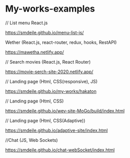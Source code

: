# My-works-examples

// List menu React.js

https://smdeile.github.io/menu-list-js/

Wether (React.js, react-router, redux, hooks, RestAPI)

https://mawetha.netlify.app/

// Search movies (React.js, React Router)

https://movie-serch-site-2020.netlify.app/

// Landing page (Html, CSS(responsive), JS)

https://smdeile.github.io/my-works/hakaton

// Landing page (Html, CSS)

https://smdeile.github.io/wev-site-MoGo/build/index.html

// Landing page (Html, CSS(Adaptive))

https://smdeile.github.io/adaptive-site/index.html 

//Chat (JS, Web Sockets)

https://smdeile.github.io/chat-webSocket/index.html


